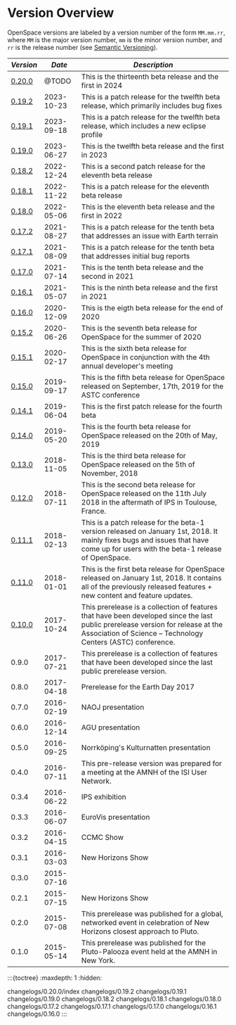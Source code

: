 # Version Overview
OpenSpace versions are labeled by a version number of the form `MM.mm.rr`,  where `MM` is the major version number, `mm` is the minor version number, and `rr` is the release number (see [Semantic Versioning](https://semver.org)).

| _Version_ | _Date_ | _Description_ |
| --------- | ------ | ------------- |
| [0.20.0](changelogs/0.20.0/index)  | @TODO | This is the thirteenth beta release and the first in 2024 |
| [0.19.2](changelogs/0.19.2)  | 2023-10-23 | This is a patch release for the twelfth beta release, which primarily includes bug fixes |
| [0.19.1](changelogs/0.19.1)  | 2023-09-18 | This is a patch release for the twelfth beta release, which includes a new eclipse profile |
| [0.19.0](changelogs/0.19.0)  | 2023-06-27 | This is the twelfth beta release and the first in 2023 |
| [0.18.2](changelogs/0.18.2)  | 2022-12-24 | This is a second patch release for the eleventh beta release |
| [0.18.1](changelogs/0.18.1)  | 2022-11-22 | This is a patch release for the eleventh beta release |
| [0.18.0](changelogs/0.18.0)  | 2022-05-06 | This is the eleventh beta release and the first in 2022 |
| [0.17.2](changelogs/0.17.2)  | 2021-08-27 | This is a patch release for the tenth beta that addresses an issue with Earth terrain |
| [0.17.1](changelogs/0.17.1)  | 2021-08-09 | This is a patch release for the tenth beta that addresses initial bug reports |
| [0.17.0](changelogs/0.17.0)  | 2021-07-14 | This is the tenth beta release and the second in 2021 |
| [0.16.1](changelogs/0.16.1)  | 2021-05-07 | This is the ninth beta release and the first in 2021 |
| [0.16.0](changelogs/0.16.0)  | 2020-12-09 | This is the eigth beta release for the end of 2020 |
| [0.15.2](changelogs/0.15.2)  | 2020-06-26 | This is the seventh beta release for OpenSpace for the summer of 2020 |
| [0.15.1](changelogs/0.15.1)  | 2020-02-17 | This is the sixth beta release for OpenSpace in conjunction with the 4th annual developer's meeting |
| [0.15.0](changelogs/0.15.0)  | 2019-09-17 | This is the fifth beta release for OpenSpace released on September, 17th, 2019 for the ASTC conference |
| [0.14.1](changelogs/0.14.1)  | 2019-06-04 | This is the first patch release for the fourth beta |
| [0.14.0](changelogs/0.14.0)  | 2019-05-20 | This is the fourth beta release for OpenSpace released on the 20th of May, 2019 |
| [0.13.0](changelogs/0.13.0)  | 2018-11-05 | This is the third beta release for OpenSpace released on the 5th of November, 2018 |
| [0.12.0](changelogs/0.12.0)  | 2018-07-11 | This is the second beta release for OpenSpace released on the 11th July 2018 in the aftermath of IPS in Toulouse, France. |
| [0.11.1](changelogs/0.11.1)  | 2018-02-13 | This is a patch release for the beta-1 version released on January 1st, 2018. It mainly fixes bugs and issues that have come up for users with the beta-1 release of OpenSpace. |
| [0.11.0](changelogs/0.11.0)  | 2018-01-01 | This is the first beta release for OpenSpace released on January 1st, 2018. It contains all of the previously released features + new content and feature updates. |
| [0.10.0](changelogs/0.10.0)  | 2017-10-24 | This prerelease is a collection of features that have been developed since the last public prerelease version for release at the Association of Science – Technology Centers (ASTC) conference. |
| 0.9.0                      | 2017-07-21 | This prerelease is a collection of features that have been developed since the last public prerelease version. |
| 0.8.0                      | 2017-04-18 | Prerelease for the Earth Day 2017 |
| 0.7.0                      | 2016-02-19 | NAOJ presentation |
| 0.6.0                      | 2016-12-14 | AGU presentation |
| 0.5.0                      | 2016-09-25 | Norrköping's Kulturnatten presentation |
| 0.4.0                      | 2016-07-11 | This pre-release version was prepared for a meeting at the AMNH of the ISI User Network. |
| 0.3.4                      | 2016-06-22 | IPS exhibition |
| 0.3.3                      | 2016-06-07 | EuroVis presentation |
| 0.3.2                      | 2016-04-15 | CCMC Show |
| 0.3.1                      | 2016-03-03 | New Horizons Show |
| 0.3.0                      | 2015-07-16 | |
| 0.2.1                      | 2015-07-15 | New Horizons Show |
| 0.2.0                      | 2015-07-08 | This prerelease was published for a global, networked event in celebration of New Horizons closest approach to Pluto. |
| 0.1.0                      | 2015-05-14 | This prerelease was published for the Pluto-Palooza event held at the AMNH in New York. |



:::{toctree}
:maxdepth: 1
:hidden:

changelogs/0.20.0/index
changelogs/0.19.2
changelogs/0.19.1
changelogs/0.19.0
changelogs/0.18.2
changelogs/0.18.1
changelogs/0.18.0
changelogs/0.17.2
changelogs/0.17.1
changelogs/0.17.0
changelogs/0.16.1
changelogs/0.16.0
:::

